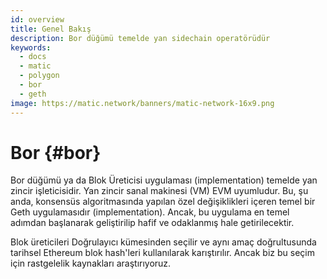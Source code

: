```yaml
---
id: overview
title: Genel Bakış
description: Bor düğümü temelde yan sidechain operatörüdür
keywords:
  - docs
  - matic
  - polygon
  - bor
  - geth
image: https://matic.network/banners/matic-network-16x9.png
---
```


# Bor {#bor}

Bor düğümü ya da Blok Üreticisi uygulaması (implementation) temelde yan zincir işleticisidir. Yan zincir sanal makinesi (VM) EVM uyumludur. Bu, şu anda, konsensüs algoritmasında yapılan özel değişiklikleri içeren temel bir Geth uygulamasıdır (implementation). Ancak, bu uygulama en temel adımdan başlanarak geliştirilip hafif ve odaklanmış hale getirilecektir.

Blok üreticileri Doğrulayıcı kümesinden seçilir ve aynı amaç doğrultusunda tarihsel Ethereum blok hash'leri kullanılarak karıştırılır. Ancak biz bu seçim için rastgelelik kaynakları araştırıyoruz.
